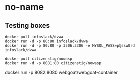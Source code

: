 # no-name

## Testing boxes
```
docker pull infoslack/dvwa
docker run -d -p 80:80 infoslack/dvwa
docker run -d -p 80:80 -p 3306:3306 -e MYSQL_PASS=p@ssw0rd infoslack/dvwa
```  
```
docker pull citizenstig/nowasp
docker run -d -p 8081:80 citizenstig/nowasp
```

docker run -p 8082:8080 webgoat/webgoat-container